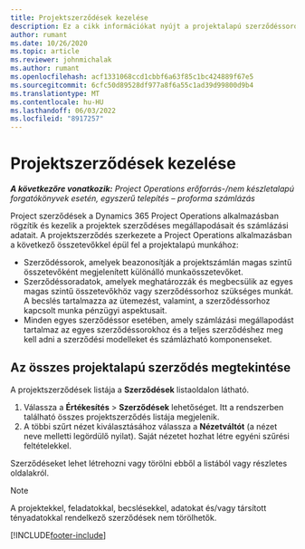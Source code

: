 ```yaml
---
title: Projektszerződések kezelése
description: Ez a cikk információkat nyújt a projektalapú szerződéssorok megtekintéséről.
author: rumant
ms.date: 10/26/2020
ms.topic: article
ms.reviewer: johnmichalak
ms.author: rumant
ms.openlocfilehash: acf1331068ccd1cbbf6a63f85c1bc424889f67e5
ms.sourcegitcommit: 6cfc50d89528df977a8f6a55c1ad39d99800d9b4
ms.translationtype: MT
ms.contentlocale: hu-HU
ms.lasthandoff: 06/03/2022
ms.locfileid: "8917257"
---
```

# <a name="manage-project-contracts"></a>Projektszerződések kezelése

_**A következőre vonatkozik:** Project Operations erőforrás-/nem készletalapú forgatókönyvek esetén, egyszerű telepítés – proforma számlázás_

Project szerződések a Dynamics 365 Project Operations alkalmazásban rögzítik és kezelik a projektek szerződéses megállapodásait és számlázási adatait. A projektszerződés szerkezete a Project Operations alkalmazásban a következő összetevőkkel épül fel a projektalapú munkához:

- Szerződéssorok, amelyek beazonosítják a projektszámlán magas szintű összetevőként megjelenített különálló munkaösszetevőket.
- Szerződéssoradatok, amelyek meghatározzák és megbecsülik az egyes magas szintű összetevőkhöz vagy szerződéssorhoz szükséges munkát. A becslés tartalmazza az ütemezést, valamint, a szerződéssorhoz kapcsolt munka pénzügyi aspektusait.
- Minden egyes szerződéssor esetében, amely számlázási megállapodást tartalmaz az egyes szerződéssorokhoz és a teljes szerződéshez meg kell adni a szerződési modelleket és számlázható komponenseket.

## <a name="view-all-project-based-contracts"></a>Az összes projektalapú szerződés megtekintése

A projektszerződések listája a **Szerződések** listaoldalon látható. 

1. Válassza a **Értékesítés** > **Szerződések** lehetőséget. Itt a rendszerben található összes projektszerződés listája megjelenik. 
2. A többi szűrt nézet kiválasztásához válassza a **Nézetváltót** (a nézet neve melletti legördülő nyilat). Saját nézetet hozhat létre egyéni szűrési feltételekkel.

Szerződéseket lehet létrehozni vagy törölni ebből a listából vagy részletes oldalakról.

> [!NOTE]
> A projektekkel, feladatokkal, becslésekkel, adatokat és/vagy társított tényadatokkal rendelkező szerződések nem törölhetők. 


[!INCLUDE[footer-include](../../includes/footer-banner.md)]
